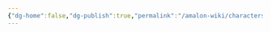 ```yaml
---
{"dg-home":false,"dg-publish":true,"permalink":"/amalon-wiki/characters/macijek-a-vak/","dgPassFrontmatter":true,"noteIcon":""}
---
```


